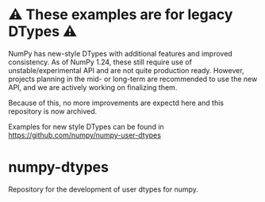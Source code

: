 :warning: These examples are for legacy DTypes :warning:
========================================================

NumPy has new-style DTypes with additional features and improved consistency.  As of NumPy 1.24, these still require use of unstable/experimental API and are not quite production ready. However, projects planning in the mid- or long-term are recommended to use the new API, and we are actively working on finalizing them.

Because of this, no more improvements are expectd here and this repository is now archived.

Examples for new style DTypes can be found in https://github.com/numpy/numpy-user-dtypes

numpy-dtypes
============

Repository for the development of user dtypes for numpy.
